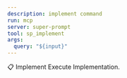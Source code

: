 ```yaml
---
description: implement command
run: mcp
server: super-prompt
tool: sp_implement
args:
  query: "${input}"
---
```


📋 Implement
Execute Implementation.

